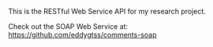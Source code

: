 This is the RESTful Web Service API for my research project.

Check out the SOAP Web Service at: https://github.com/eddygtss/comments-soap
